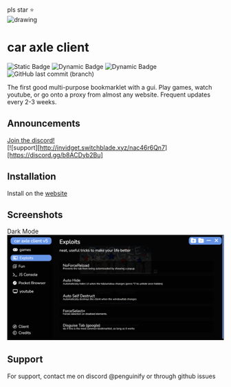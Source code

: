 pls star ⭐️  
<img src="https://delivery.contenthub.allstate.com/api/public/content/f0e5db4104d04bf386f97f6dc098bfc5?v=353a1ed1" alt="drawing" width="200"/>

# car axle client

![Static Badge](https://img.shields.io/badge/certified-trash-734422?style=plastic) ![Dynamic Badge](https://tokei.rs/b1/github/car-axle-client/car-axle-client) ![Dynamic Badge](https://img.shields.io/github/actions/workflow/status/car-axle-client/car-axle-client/webpack.yml?style=plastic) ![GitHub last commit (branch)](https://img.shields.io/github/last-commit/car-axle-client/car-axle-client/main?style=plastic)

The first good multi-purpose bookmarklet with a gui. Play games, watch youtube, or go onto a proxy from almost any website. Frequent updates every 2-3 weeks.

## Announcements

[Join the discord!](https://discord.gg/nac46r6Qn7)  
  [![support][http://invidget.switchblade.xyz/nac46r6Qn7][https://discord.gg/b8ACDyb2Bu]

## Installation

Install on the [website](https://car-axle-client.github.io)

## Screenshots

Dark Mode
![App Screenshot](docs/dark.png)

## Support

For support, contact me on discord @penguinify or through github issues
